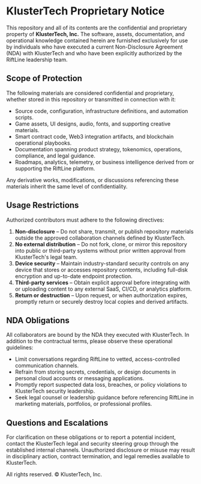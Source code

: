 # KlusterTech Proprietary Notice

This repository and all of its contents are the confidential and proprietary property of **KlusterTech, Inc.** The software, assets, documentation, and operational knowledge contained herein are furnished exclusively for use by individuals who have executed a current Non-Disclosure Agreement (NDA) with KlusterTech and who have been explicitly authorized by the RiftLine leadership team.

## Scope of Protection

The following materials are considered confidential and proprietary, whether stored in this repository or transmitted in connection with it:

- Source code, configuration, infrastructure definitions, and automation scripts.
- Game assets, UI designs, audio, fonts, and supporting creative materials.
- Smart contract code, Web3 integration artifacts, and blockchain operational playbooks.
- Documentation spanning product strategy, tokenomics, operations, compliance, and legal guidance.
- Roadmaps, analytics, telemetry, or business intelligence derived from or supporting the RiftLine platform.

Any derivative works, modifications, or discussions referencing these materials inherit the same level of confidentiality.

## Usage Restrictions

Authorized contributors must adhere to the following directives:

1. **Non-disclosure** – Do not share, transmit, or publish repository materials outside the approved collaboration channels defined by KlusterTech.
2. **No external distribution** – Do not fork, clone, or mirror this repository into public or third-party systems without prior written approval from KlusterTech's legal team.
3. **Device security** – Maintain industry-standard security controls on any device that stores or accesses repository contents, including full-disk encryption and up-to-date endpoint protection.
4. **Third-party services** – Obtain explicit approval before integrating with or uploading content to any external SaaS, CI/CD, or analytics platform.
5. **Return or destruction** – Upon request, or when authorization expires, promptly return or securely destroy local copies and derived artifacts.

## NDA Obligations

All collaborators are bound by the NDA they executed with KlusterTech. In addition to the contractual terms, please observe these operational guidelines:

- Limit conversations regarding RiftLine to vetted, access-controlled communication channels.
- Refrain from storing secrets, credentials, or design documents in personal cloud accounts or messaging applications.
- Promptly report suspected data loss, breaches, or policy violations to KlusterTech security leadership.
- Seek legal counsel or leadership guidance before referencing RiftLine in marketing materials, portfolios, or professional profiles.

## Questions and Escalations

For clarification on these obligations or to report a potential incident, contact the KlusterTech legal and security steering group through the established internal channels. Unauthorized disclosure or misuse may result in disciplinary action, contract termination, and legal remedies available to KlusterTech.

All rights reserved. © KlusterTech, Inc.
